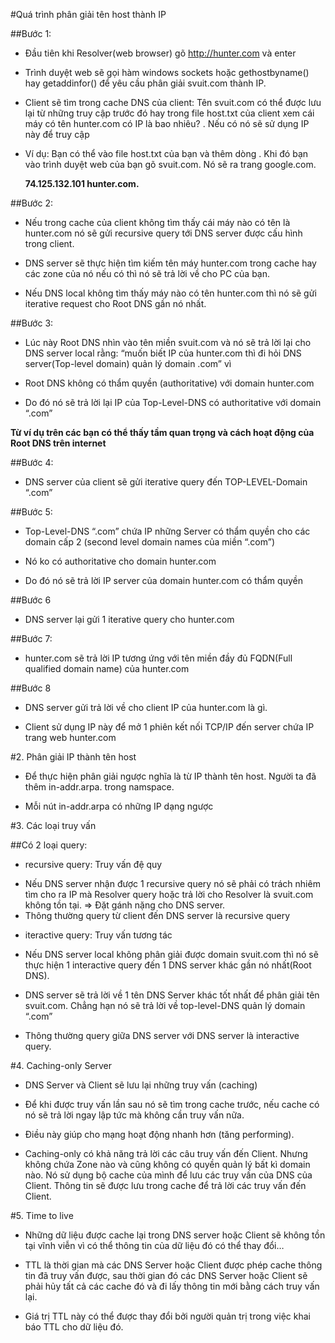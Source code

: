 #Quá trình phân giải tên host thành IP


##Bước 1:

- Đầu tiên khi Resolver(web browser) gõ http://hunter.com và enter

- Trình duyệt web sẽ gọi hàm windows sockets hoặc gethostbyname() hay getaddinfor() để yêu cầu phân giải svuit.com thành IP.

- Client sẽ tìm trong cache DNS của client: Tên svuit.com có thể được lưu lại từ những truy cập trước đó hay trong file host.txt của client xem cái máy có tên hunter.com có IP là bao nhiêu? . Nếu có nó sẽ sử dụng IP này để truy cập

- Ví dụ: Bạn có thể vào file host.txt của bạn và thêm dòng . Khi đó bạn vào trình duyệt web của bạn gõ svuit.com. Nó sẽ ra trang google.com.

  **74.125.132.101 hunter.com.**

##Bước 2:

- Nếu trong cache của client không tìm thấy cái máy nào có tên là hunter.com nó sẽ gửi recursive query tới DNS server được cấu hình trong client. 

- DNS server sẽ thực hiện tìm kiếm tên máy hunter.com trong cache hay các zone của nó nếu có thì nó sẽ trả lời về cho PC của bạn. 

- Nếu DNS local không tìm thấy máy nào có tên hunter.com thì nó sẽ gửi iterative request cho Root DNS gần nó nhất.

##Bước 3:

- Lúc này Root DNS nhìn vào tên miền svuit.com và nó sẽ trả lời lại cho DNS server local rằng: “muốn biết IP của hunter.com thì đi hỏi DNS server(Top-level domain) quản lý domain .com” vì

- Root DNS không có thẩm quyền (authoritative) với domain hunter.com

- Do đó nó sẽ trả lời lại IP của Top-Level-DNS có authoritative với domain “.com”


**Từ ví dụ trên các bạn có thể thấy tầm quan trọng và cách hoạt động của Root DNS trên internet**

##Bước 4:

- DNS server của client sẽ gửi iterative query đến TOP-LEVEL-Domain “.com”

##Bước 5:

- Top-Level-DNS “.com” chứa IP những Server có thẩm quyền cho các domain cấp 2 (second level domain names của miền “.com”)

- Nó ko có authoritative cho domain hunter.com

- Do đó nó sẽ trả lời IP server của domain hunter.com có thẩm quyền

##Bước 6

- DNS server lại gửi 1 iterative query cho hunter.com

##Bước 7:

- hunter.com sẽ trả lời IP tương ứng với tên miền đầy đủ FQDN(Full qualified domain name) của hunter.com

##Bước 8

- DNS server gửi trả lời về cho client IP của hunter.com là gì.

- Client sử dụng IP này để mở 1 phiên kết nối TCP/IP đến server chứa IP trang web hunter.com


#2. Phân giải IP thành tên host

- Để thực hiện phân giải ngược nghĩa là từ IP thành tên host. Người ta đã thêm in-addr.arpa. trong namspace.

- Mỗi nút in-addr.arpa có những IP dạng ngược

#3. Các loại truy vấn

##Có 2 loại query:

- recursive query: Truy vấn đệ quy

+ Nếu DNS server nhận được 1 recursive query nó sẽ phải có trách nhiêm tìm cho ra IP mà Resolver query hoặc trả lời cho Resolver là svuit.com không tồn tại. => Đặt gánh nặng cho DNS server.
+ Thông thường query từ client đến DNS server là recursive query


- iteractive query: Truy vấn tương tác

+ Nếu DNS server local không phân giải được domain svuit.com thì nó sẽ thực hiện 1 interactive query đến 1 DNS server khác gần nó nhất(Root DNS).

+ DNS server sẽ trả lời về 1 tên DNS Server khác tốt nhất để phân giải tên svuit.com. Chẳng hạn nó sẽ trả lời về top-level-DNS quản lý domain “.com”

+ Thông thường query giữa DNS server với DNS server là interactive query.


#4. Caching-only Server

- DNS Server và Client sẽ lưu lại những truy vấn (caching)

+ Để khi được truy vấn lần sau nó sẽ tìm trong cache trước, nếu cache có nó sẽ trả lời ngay lập tức mà không cần truy vấn nữa.

+ Điều này giúp cho mạng hoạt động nhanh hơn (tăng performing).

- Caching-only có khả năng trả lời các câu truy vấn đến Client. Nhưng không chứa Zone nào và cũng không có quyền quản lý bất kì domain nào. Nó sử dụng bộ cache của mình để lưu các truy vấn của DNS của Client. Thông tin sẽ được lưu trong cache để trả lời các truy vấn đến Client.

#5. Time to live

- Những dữ liệu được cache lại trong DNS server hoặc Client sẽ không tồn tại vĩnh viễn vì có thể thông tin của dữ liệu đó có thể thay đổi…

- TTL là thời gian mà các DNS Server hoặc Client được phép cache thông tin đã truy vấn được, sau thời gian đó các DNS Server hoặc Client sẽ phải hủy tất cả các cache đó và đi lấy thông tin mới bằng cách truy vấn lại. 

- Giá trị TTL này có thể được thay đổi bởi người quản trị trong việc khai báo TTL cho dữ liệu đó.

